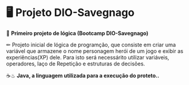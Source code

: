 # 🖥  Projeto DIO-Savegnago 

📃 **Primeiro projeto de lógica (Bootcamp DIO-Savegnago)**

✏ Projeto inicial de lógica de programção, que consiste em criar uma variável que armazene o nome personagem herói de um jogo e exibir as experiências(XP) dele. Para isto será necessárito utilizar variáveis, operadores,
laço de Repetição e estruturas de decisões.

☕♨ **Java,  a linguagem utilizada para a execução do proteto..**
